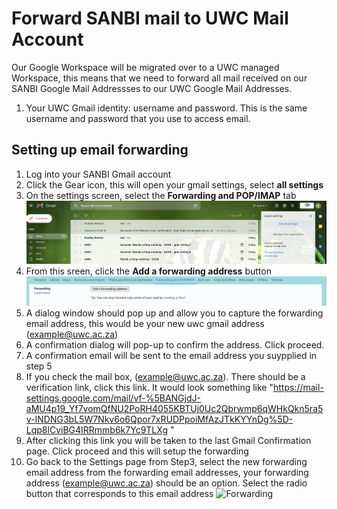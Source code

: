 # Forward SANBI mail to UWC Mail Account

Our Google Workspace will be migrated over to a UWC managed Workspace, this means that we need to forward all mail received on our
SANBI Google Mail Addressses to our UWC Google Mail Addresses.

1. Your UWC Gmail identity: username and password. This is the same username and password that you use to access email.

## Setting up email forwarding

1. Log into your SANBI Gmail account
2. Click the Gear icon, this will open your gmail settings, select **all settings**
3. On the settings screen, select the **Forwarding and POP/IMAP** tab ![Settings Screen](../_media/email/settings-gmail.png)
4. From this sreen, click the **Add a forwarding address** button ![Forwarding](../_media/email/forwarding.png)
5. A dialog window should pop up and allow you to capture the forwarding email address, this would be your new uwc gmail address (example@uwc.ac.za)
6. A confirmation dialog will pop-up to confirm the address. Click proceed.
7. A confirmation email will be sent to the email address you suypplied in step 5
8. If you check the mail box, (example@uwc.ac.za). There should be a verification link, click this link. It would look something like "https://mail-settings.google.com/mail/vf-%5BANGjdJ-aMU4p19_Yf7vomQfNU2PoRH4055KBTUj0Uc2Qbrwmp6qWHkQkn5ra5v-INDNG3bL5W7Nkv6o6Qpor7xRUDPpoiMfAzJTkKYYnDg%5D-Lqp8lCviBG4IRRmmb6k7Yc9TLXg
"
9. After clicking this link you will be taken to the last Gmail Confirmation page. Click proceed and this will setup the forwarding
10. Go back to the Settings page from Step3, select the new forwarding email address from the forwarding email addresses, your forwarding address (example@uwc.ac.za) should be an option. Select the radio button that corresponds to this email address ![Forwarding](../_media/email/fforwarding_checkbox.png)

